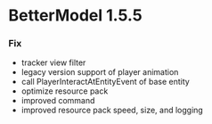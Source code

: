 # BetterModel 1.5.5

### Fix
- tracker view filter
- legacy version support of player animation
- call PlayerInteractAtEntityEvent of base entity
- optimize resource pack
- improved command
- improved resource pack speed, size, and logging